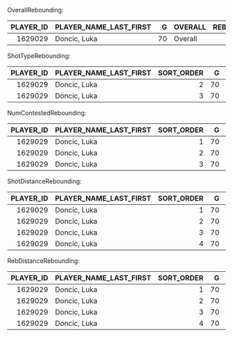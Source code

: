 OverallRebounding:

|   PLAYER_ID | PLAYER_NAME_LAST_FIRST   |   G | OVERALL   |   REB_FREQUENCY |   OREB |   DREB |   REB |   C_OREB |   C_DREB |   C_REB |   C_REB_PCT |   UC_OREB |   UC_DREB |   UC_REB |   UC_REB_PCT |
|------------:|:-------------------------|----:|:----------|----------------:|-------:|-------:|------:|---------:|---------:|--------:|------------:|----------:|----------:|---------:|-------------:|
|     1629029 | Doncic, Luka             |  70 | Overall   |           0.963 |     58 |    565 |   623 |       27 |      104 |     131 |        0.21 |        31 |       461 |      492 |         0.79 |

ShotTypeRebounding:

|   PLAYER_ID | PLAYER_NAME_LAST_FIRST   |   SORT_ORDER |   G | SHOT_TYPE_RANGE   |   REB_FREQUENCY |   OREB |   DREB |   REB |   C_OREB |   C_DREB |   C_REB |   C_REB_PCT |   UC_OREB |   UC_DREB |   UC_REB |   UC_REB_PCT |
|------------:|:-------------------------|-------------:|----:|:------------------|----------------:|-------:|-------:|------:|---------:|---------:|--------:|------------:|----------:|----------:|---------:|-------------:|
|     1629029 | Doncic, Luka             |            2 |  70 | Miss 2FG          |           0.49  |     29 |    288 |   317 |       16 |       59 |      75 |       0.237 |        13 |       229 |      242 |        0.763 |
|     1629029 | Doncic, Luka             |            3 |  70 | Miss 3FG          |           0.451 |     29 |    263 |   292 |       11 |       45 |      56 |       0.192 |        18 |       218 |      236 |        0.808 |

NumContestedRebounding:

|   PLAYER_ID | PLAYER_NAME_LAST_FIRST   |   SORT_ORDER |   G | REB_NUM_CONTESTING_RANGE   |   REB_FREQUENCY |   OREB |   DREB |   REB |   C_OREB |   C_DREB |   C_REB |   C_REB_PCT |   UC_OREB |   UC_DREB |   UC_REB |   UC_REB_PCT |
|------------:|:-------------------------|-------------:|----:|:---------------------------|----------------:|-------:|-------:|------:|---------:|---------:|--------:|------------:|----------:|----------:|---------:|-------------:|
|     1629029 | Doncic, Luka             |            1 |  70 | 0 Contesting Rebounders    |           0.76  |     31 |    461 |   492 |        0 |        0 |       0 |           0 |        31 |       461 |      492 |            1 |
|     1629029 | Doncic, Luka             |            2 |  70 | 1 Contesting Rebounder     |           0.187 |     21 |    100 |   121 |       21 |      100 |     121 |           1 |         0 |         0 |        0 |            0 |
|     1629029 | Doncic, Luka             |            3 |  70 | 2+ Contesting Rebounders   |           0.015 |      6 |      4 |    10 |        6 |        4 |      10 |           1 |         0 |         0 |        0 |            0 |

ShotDistanceRebounding:

|   PLAYER_ID | PLAYER_NAME_LAST_FIRST   |   SORT_ORDER |   G | SHOT_DIST_RANGE   |   REB_FREQUENCY |   OREB |   DREB |   REB |   C_OREB |   C_DREB |   C_REB |   C_REB_PCT |   UC_OREB |   UC_DREB |   UC_REB |   UC_REB_PCT |
|------------:|:-------------------------|-------------:|----:|:------------------|----------------:|-------:|-------:|------:|---------:|---------:|--------:|------------:|----------:|----------:|---------:|-------------:|
|     1629029 | Doncic, Luka             |            1 |  70 | 0-6 Feet          |           0.162 |     15 |     90 |   105 |        9 |       23 |      32 |       0.305 |         6 |        67 |       73 |        0.695 |
|     1629029 | Doncic, Luka             |            2 |  70 | 7-13 Feet         |           0.162 |     11 |     94 |   105 |        5 |       20 |      25 |       0.238 |         6 |        74 |       80 |        0.762 |
|     1629029 | Doncic, Luka             |            3 |  70 | 13-19 Feet        |           0.133 |      3 |     83 |    86 |        2 |       14 |      16 |       0.186 |         1 |        69 |       70 |        0.814 |
|     1629029 | Doncic, Luka             |            4 |  70 | 19+ Feet          |           0.484 |     29 |    284 |   313 |       11 |       47 |      58 |       0.185 |        18 |       237 |      255 |        0.815 |

RebDistanceRebounding:

|   PLAYER_ID | PLAYER_NAME_LAST_FIRST   |   SORT_ORDER |   G | REB_DIST_RANGE   |   REB_FREQUENCY |   OREB |   DREB |   REB |   C_OREB |   C_DREB |   C_REB |   C_REB_PCT |   UC_OREB |   UC_DREB |   UC_REB |   UC_REB_PCT |
|------------:|:-------------------------|-------------:|----:|:-----------------|----------------:|-------:|-------:|------:|---------:|---------:|--------:|------------:|----------:|----------:|---------:|-------------:|
|     1629029 | Doncic, Luka             |            1 |  70 | 0-3 Feet         |           0.221 |     14 |    129 |   143 |       10 |       30 |      40 |       0.28  |         4 |        99 |      103 |        0.72  |
|     1629029 | Doncic, Luka             |            2 |  70 | 3-6 Feet         |           0.388 |     13 |    238 |   251 |        9 |       47 |      56 |       0.223 |         4 |       191 |      195 |        0.777 |
|     1629029 | Doncic, Luka             |            3 |  70 | 6-10 Feet        |           0.226 |     15 |    131 |   146 |        6 |       21 |      27 |       0.185 |         9 |       110 |      119 |        0.815 |
|     1629029 | Doncic, Luka             |            4 |  70 | 10+ Feet         |           0.128 |     16 |     67 |    83 |        2 |        6 |       8 |       0.096 |        14 |        61 |       75 |        0.904 |